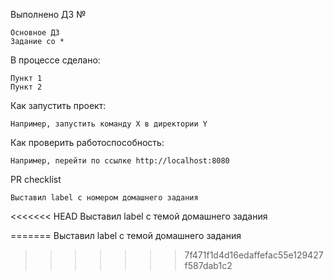 Выполнено ДЗ №

    Основное ДЗ
    Задание со *

В процессе сделано:

    Пункт 1
    Пункт 2

Как запустить проект:

    Например, запустить команду X в директории Y

Как проверить работоспособность:

    Например, перейти по ссылке http://localhost:8080

PR checklist

    Выставил label с номером домашнего задания
<<<<<<< HEAD
    Выставил label с темой домашнего задания

=======
    Выставил label с темой домашнего задания
>>>>>>> 7f471f1d4d16edaffefac55e129427f587dab1c2
